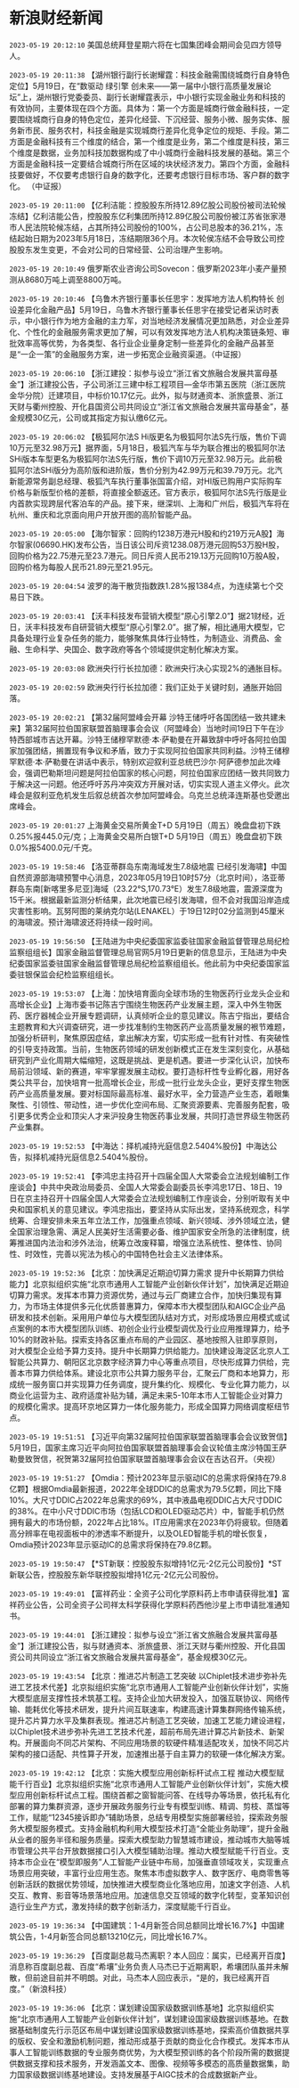 # 新浪财经新闻
`2023-05-19 20:12:10` 美国总统拜登星期六将在七国集团峰会期间会见四方领导人。

`2023-05-19 20:11:38` 【湖州银行副行长谢耀霆：科技金融需围绕城商行自身特色定位】5月19日，在“数驱动 绿引擎 创未来——第一届中小银行高质量发展论坛”上，湖州银行党委委员、副行长谢耀霆表示，中小银行实现金融业务和科技的有效协同，主要体现在四个方面。具体为：第一个方面是城商行做金融科技，一定要围绕城商行自身的特色定位，差异化经营、下沉经营、服务小微、服务实体、服务新市民、服务农村，科技金融是实现城商行差异化竞争定位的规矩、手段。第二方面是金融科技有三个维度的结合，第一个维度是业务，第二个维度是科技，第三个维度是数据，业务加科技加数据构成了中小城商行金融科技发展的基础。第三个方面是金融科技一定要结合城商行所在区域的块状经济发力。第四个方面，金融科技要做好，不仅要考虑银行自身的数字化，还要考虑银行目标市场、客户群的数字化。 （中证报）

`2023-05-19 20:11:00` 【亿利洁能：控股股东所持12.89亿股公司股份被司法轮候冻结】亿利洁能公告，控股股东亿利集团所持12.89亿股公司股份被江苏省张家港市人民法院轮候冻结，占其所持公司股份的100%，占公司总股本的36.21%，冻结起始日期为2023年5月18日，冻结期限36个月。本次轮侯冻结不会导致公司控股股东发生变更，不会对公司的日常经营、公司治理产生影响。

`2023-05-19 20:10:49` 俄罗斯农业咨询公司Sovecon：俄罗斯2023年小麦产量预测从8680万吨上调至8800万吨。

`2023-05-19 20:10:46` 【乌鲁木齐银行董事长任思宇：发挥地方法人机构特长 创设差异化金融产品】5月19日，乌鲁木齐银行董事长任思宇在接受记者采访时表示，中小银行作为地方金融的主力军，对当地经济发展情况更加熟悉，对企业差异化、个性化的金融服务需求更加了解，可以有效发挥地方法人机构决策链条短、审批效率高等优势，为各类型、各行业企业量身定制一些差异化的金融产品甚至是“一企一策”的金融服务方案，进一步拓宽企业融资渠道。（中证报）

`2023-05-19 20:06:10` 【浙江建投：拟参与设立“浙江省文旅融合发展共富母基金”】浙江建投公告，子公司浙江三建中标工程项目—金华市第五医院（浙江医院金华分院）迁建项目，中标价10.17亿元。此外，拟与财通资本、浙旅盛景、浙江天财与衢州控股、开化县国资公司共同设立“浙江省文旅融合发展共富母基金”，基金规模30亿元，公司或其指定方拟认缴6亿元。

`2023-05-19 20:06:02` 【极狐阿尔法S Hi版更名为极狐阿尔法S先行版，售价下调10万元至32.98万元】据界面，5月18日，极狐汽车与华为联合推出的极狐阿尔法SHi版本车型更名为极狐阿尔法S先行版，售价下调10万元至32.98万元。此前极狐阿尔法SHi版分为高阶版和进阶版，售价分别为42.99万元和39.79万元。北汽新能源常务副总经理、极狐汽车执行董事张国富介绍，对HI版已购用户实际购车价格与新版型价格的差额，将直接全额返还。官方表示，极狐阿尔法S先行版是业内首款实现跨层代客泊车的产品。接下来，继深圳、上海和广州后，极狐汽车将在杭州、重庆和北京面向用户开放开图的高阶智能产品。

`2023-05-19 20:05:00` 【海尔智家：回购约1238万港元H股和约219万元A股】海尔智家(06690.HK)发布公告，当日该公司斥资1238.08万港元回购53万股H股，回购价格为22.75港元至23.7港元。同日斥资人民币219.13万元回购10万股A股，回购价格为每股人民币21.89元至21.95元。

`2023-05-19 20:04:54` 波罗的海干散货指数跌1.28%报1384点，为连续第七个交易日下跌。

`2023-05-19 20:03:41` 【沃丰科技发布营销大模型“原心引擎2.0”】据21财经，近日，沃丰科技发布自研营销大模型“原心引擎2.0”。据了解，相比通用大模型，它具备处理行业复杂任务的能力，能够聚焦具体行业特性，为制造业、消费品、金融、生命科学、央国企、数字政府等各个领域提供定制化解决方案。

`2023-05-19 20:03:08` 欧洲央行行长拉加德：欧洲央行决心实现2%的通胀目标。

`2023-05-19 20:02:59` 欧洲央行行长拉加德：我们正处于关键时刻，通胀开始回落。

`2023-05-19 20:02:21` 【第32届阿盟峰会开幕 沙特王储呼吁各国团结一致共建未来】第32届阿拉伯国家联盟首脑理事会会议（阿盟峰会）当地时间19日下午在沙特西部城市吉达开幕。沙特王储穆罕默德·本·萨勒曼在开幕致辞中呼吁各阿拉伯国家加强团结，搁置现有争议和矛盾，致力于实现阿拉伯国家共同利益。沙特王储穆罕默德·本·萨勒曼在讲话中表示，特别欢迎叙利亚总统巴沙尔·阿萨德参加此次峰会，强调巴勒斯坦问题是阿拉伯国家的核心问题，阿拉伯国家应团结一致共同致力于解决这一问题。他还呼吁苏丹冲突双方开展对话，切实实现人道主义停火。此次峰会是叙利亚危机发生后叙总统首次参加阿盟峰会。乌克兰总统泽连斯基也受邀出席峰会。

`2023-05-19 20:01:27` 上海黄金交易所黄金T+D 5月19日（周五）晚盘盘初下跌0.25%报445.0元/克；上海黄金交易所白银T+D 5月19日（周五）晚盘盘初下跌0.0%报5400.0元/千克。

`2023-05-19 19:58:46` 【洛亚蒂群岛东南海域发生7.8级地震 已经引发海啸】中国自然资源部海啸预警中心消息，2023年05月19日10时57分（北京时间），洛亚蒂群岛东南[新喀里多尼亚]海域（23.22°S,170.73°E）发生7.8级地震，震源深度为15千米。根据最新监测分析结果，此次地震已经引发海啸，但不会对我国沿岸造成灾害性影响。瓦努阿图的莱纳克尔站(LENAKEL）于19日12时02分监测到45厘米的海啸波。预计海啸波还将持续一段时间。

`2023-05-19 19:56:50` 【王陆进为中央纪委国家监委驻国家金融监督管理总局纪检监察组组长】国家金融监督管理总局官网5月19日更新的信息显示，王陆进为中央纪委国家监委驻国家金融监督管理总局纪检监察组组长。他此前为中央纪委国家监委驻银保监会纪检监察组组长。

`2023-05-19 19:53:07` 【上海：加快培育面向全球市场的生物医药行业龙头企业和高增长企业】上海市委书记陈吉宁围绕生物医药产业发展主题，深入中外生物医药、医疗器械企业开展专题调研，认真倾听企业的意见建议。陈吉宁指出，要结合主题教育和大兴调查研究，进一步找准制约生物医药产业高质量发展的裉节难题，加强分析研判，聚焦原因症结，拿出解决方案，切实形成一批有针对性、有突破性的引导支持政策。当前，生物医药领域的研发创新模式正在发生深刻变化，从基础研究到产业化周期大幅缩短，这既是挑战、更是机遇。要进一步深化认识，加快布局前沿领域、新的赛道，牢牢掌握发展主动权。要打造标杆性专业孵化器，用好各类公共平台，加快培育一批高增长企业，形成一批行业龙头企业，更好支撑生物医药产业高质量发展。要对标国际最高标准、最好水平，全力营造产业生态，着眼集聚性、引领性、带动性，进一步优化空间布局、汇聚资源要素、完善服务配套，吸引更多优秀企业和顶尖人才来沪投身生物医药事业发展，共同打造世界级生物医药产业集群。

`2023-05-19 19:52:53` 【中海达：择机减持光庭信息2.5404%股份】中海达公告，拟择机减持光庭信息2.5404%股份。

`2023-05-19 19:52:41` 【李鸿忠主持召开十四届全国人大常委会立法规划编制工作座谈会】中共中央政治局委员、全国人大常委会副委员长李鸿忠17日、18日、19日在京主持召开十四届全国人大常委会立法规划编制工作座谈会，分别听取有关中央和国家机关的意见建议。李鸿忠指出，要坚持从实际出发，坚持系统观念，科学统筹、合理安排未来五年立法工作，加强重点领域、新兴领域、涉外领域立法，健全国家治理急需、满足人民美好生活需要必备、维护国家安全所急的法律制度，统筹推进国内法治和涉外法治，统筹立改废释纂，增强立法系统性、整体性、协同性、时效性，完善以宪法为核心的中国特色社会主义法律体系。

`2023-05-19 19:52:36` 【北京：加快满足近期迫切算力需求 提升中长期算力供给能力】北京拟组织实施“北京市通用人工智能产业创新伙伴计划”，加快满足近期迫切算力需求。发挥本市算力资源优势，通过与云厂商建立合作，加快归集现有算力，为市场主体提供多元化优质普惠算力，保障本市大模型团队和AIGC企业产品研发和技术创新。采用用户单位与大模型团队结对方式，对形成场景应用模式或试点案例的本市大模型团队训练、初创企业行业模型调优及行业应用推理算力，给予10%的财政补贴。探索支持各区重点布局的产业园区、基地按照入驻即享原则，对大模型企业给予算力支持。提升中长期算力供给能力。加快建设海淀区北京人工智能公共算力、朝阳区北京数字经济算力中心等重点项目，尽快形成算力供给，完善本市算力供给体系。建设北京市公共算力服务平台，汇聚云厂商和本地算力，形成统一服务窗口并实现算力任务调度，提升集约化、规模化、专业化算力能力，以商业化运营为主、政府适度补贴为辅，满足未来5-10年本市人工智能企业对算力的规模化需求。提高环京地区算力一体化服务能力，形成全国算力网络调度枢纽节点。

`2023-05-19 19:51:51` 【习近平向第32届阿拉伯国家联盟首脑理事会会议致贺信】5月19日，国家主席习近平向阿拉伯国家联盟首脑理事会会议轮值主席沙特国王萨勒曼致贺信，祝贺第32届阿拉伯国家联盟首脑理事会会议在吉达召开。（央视）

`2023-05-19 19:51:27` 【Omdia：预计2023年显示驱动IC的总需求将保持在79.8亿颗】根据Omdia最新报道，2022年全球DDIC的总需求为79.5亿颗，同比下降10%。大尺寸DDIC占2022年总需求的69%，其中液晶电视DDIC占大尺寸DDIC的38%。在中小尺寸DDIC市场（包括LCD和OLED驱动芯片）中，智能手机仍然拥有最大的市场份额，2022年占比18%。IT应用需求在2023年仍将疲软。但随着高分辨率在电视面板中的渗透率不断提升，以及OLED智能手机的增长恢复，Omdia预计2023年显示驱动IC的总需求将保持在79.8亿颗。

`2023-05-19 19:50:47` 【*ST新联：控股股东拟增持1亿元-2亿元公司股份】*ST新联公告，控股股东新华联控股拟增持1亿元-2亿元公司股份。

`2023-05-19 19:49:01` 【富祥药业：全资子公司化学原料药上市申请获得批准】富祥药业公告，公司全资子公司祥太科学获得化学原料药西他沙星上市申请批准通知书。

`2023-05-19 19:44:01` 【浙江建投：拟参与设立“浙江省文旅融合发展共富母基金”】浙江建投公告，拟与财通资本、浙旅盛景、浙江天财与衢州控股、开化县国资公司共同设立“浙江省文旅融合发展共富母基金”，基金规模30亿元。

`2023-05-19 19:43:54` 【北京：推进芯片制造工艺突破 以Chiplet技术进步弥补先进工艺技术代差】北京拟组织实施“北京市通用人工智能产业创新伙伴计划”，实施大模型底层支撑性技术筑基工程。支持企业加大研发投入，加强互联协议、网络传输、能耗优化等技术研发，提升片间互联速率，构建高速计算集群网络传输系统，提升芯片算力水平及集群表现。推进芯片制造工艺突破，加速工艺能力建设进程，以Chiplet技术进步弥补先进工艺技术代差，超前布局先进计算芯片新技术、新架构。开展面向不同芯片架构、不同应用场景的软硬件精准适配攻关，加快不同芯片架构的接口适配、共性算子开发，加速推出基于自主算力的软硬一体化解决方案。

`2023-05-19 19:42:12` 【北京：实施大模型应用创新标杆试点工程 推动大模型赋能千行百业】北京拟组织实施“北京市通用人工智能产业创新伙伴计划”，实施大模型应用创新标杆试点工程。围绕首都之窗智能问答、在线导办等场景，依托私有化部署的算力集群资源，逐步开展政务服务行业专有模型训练、精调、剪枝、蒸馏等工作，赋能“12345接诉即办”辅助场景，总结专用模型实施部署经验，探索政务服务大模型服务模式。支持金融机构利用大模型技术打造“全能业务助理”，提升金融从业者的服务半径和服务质量。探索大模型助力智慧城市建设，推动城市大脑等城市管理公共平台开放数据接口引入大模型辅助治理。推动大模型赋能千行百业。支持本市企业在“模型即服务”人工智能产业链中布局，加强垂直领域攻关，实现重点场景应用突破，丰富行业应用生态。聚焦本市虚拟数字人、数字医疗、电商零售等创新活跃的数据优势领域，加快推进大模型商业化落地应用，加速文字创造、人机交互、教育、影音等场景落地应用。加速信息交互领域的数字化转型，变革知识创造行业生产方式，激发持续的数字创新活力，深度赋能千行百业。

`2023-05-19 19:36:34` 【中国建筑：1-4月新签合同总额同比增长16.7%】中国建筑公告，1-4月新签合同总额13210亿元，同比增长16.7%。

`2023-05-19 19:36:29` 【百度副总裁马杰离职？本人回应：属实，已经离开百度】消息称百度副总裁、百度“希壤”业务负责人马杰已于近期离职，希壤团队虽并未解散，但前途目前并不明朗。对此，马杰本人回应表示，“是的，我已经离开百度。”（新浪科技）

`2023-05-19 19:36:06` 【北京：谋划建设国家级数据训练基地】北京拟组织实施“北京市通用人工智能产业创新伙伴计划”，谋划建设国家级数据训练基地。在数据基础制度先行示范区布局中谋划建设国家级数据训练基地，探索高价值数据共享的版权、安全和激励机制问题，推动形成基于贡献的商业化合作模式。发挥本市从事人工智能训练数据的专业服务商优势，为大模型预训练的各个阶段所需的数据提供数据支撑和技术服务，开发涵盖文本、图像、视频等多模态的高质量数据集，助力国家级数据训练基地建设。支持发展基于AIGC技术的合成数据新产业。

